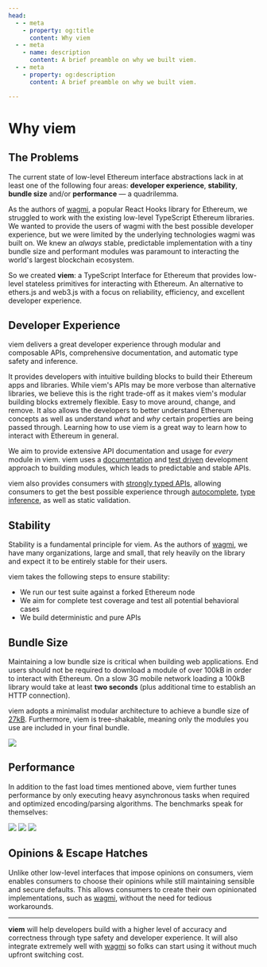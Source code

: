 ```yaml
---
head:
  - - meta
    - property: og:title
      content: Why viem
  - - meta
    - name: description
      content: A brief preamble on why we built viem.
  - - meta
    - property: og:description
      content: A brief preamble on why we built viem.

---
```


# Why viem

## The Problems

The current state of low-level Ethereum interface abstractions lack in at least one of the following four areas: **developer experience**, **stability**, **bundle size** and/or **performance** — a quadrilemma.

As the authors of [wagmi](https://wagmi.sh), a popular React Hooks library for Ethereum, we struggled to work with the existing low-level TypeScript Ethereum libraries. We wanted to provide the users of wagmi with the best possible developer experience, but we were limited by the underlying technologies wagmi was built on. We knew an _always_ stable, predictable implementation with a tiny bundle size and performant modules was paramount to interacting the world's largest blockchain ecosystem.

So we created **viem**: a TypeScript Interface for Ethereum that provides low-level stateless primitives for interacting with Ethereum. An alternative to ethers.js and web3.js with a focus on reliability, efficiency, and excellent developer experience.

## Developer Experience

viem delivers a great developer experience through modular and composable APIs, comprehensive documentation, and automatic type safety and inference.

It provides developers with intuitive building blocks to build their Ethereum apps and libraries. While viem's APIs may be more verbose than alternative libraries, we believe this is the right trade-off as it makes viem's modular building blocks extremely flexible. Easy to move around, change, and remove. It also allows the developers to better understand Ethereum concepts as well as understand _what_ and _why_ certain properties are being passed through. Learning how to use viem is a great way to learn how to interact with Ethereum in general.

We aim to provide extensive API documentation and usage for _every_ module in viem. viem uses a [documentation](https://gist.github.com/zsup/9434452) and [test driven](https://en.wikipedia.org/wiki/Test-driven_development#:~:text=Test%2Ddriven%20development%20(TDD),software%20against%20all%20test%20cases.) development approach to building modules, which leads to predictable and stable APIs.

viem also provides consumers with [strongly typed APIs](/docs/typescript), allowing consumers to get the best possible experience through [autocomplete](https://twitter.com/awkweb/status/1555678944770367493), [type inference](https://twitter.com/jakemoxey/status/1570244174502588417?s=20), as well as static validation. 

## Stability

Stability is a fundamental principle for viem. As the authors of [wagmi](https://wagmi.sh), we have many organizations, large and small, that rely heavily on the library and expect it to be entirely stable for their users.

viem takes the following steps to ensure stability:

- We run our test suite against a forked Ethereum node
- We aim for complete test coverage and test all potential behavioral cases
- We build deterministic and pure APIs

## Bundle Size

Maintaining a low bundle size is critical when building web applications. End users should not be required to download a module of over 100kB in order to interact with Ethereum. On a slow 3G mobile network loading a 100kB library would take at least **two seconds** (plus additional time to establish an HTTP connection).

viem adopts a minimalist modular architecture to achieve a bundle size of [27kB](https://bundlephobia.com/package/viem). Furthermore, viem is tree-shakable, meaning only the modules you use are included in your final bundle.

<div class="h-4"></div>
<img src="/bundle-size.svg" />

## Performance

In addition to the fast load times mentioned above, viem further tunes performance by only executing heavy asynchronous tasks when required and optimized encoding/parsing algorithms. The benchmarks speak for themselves:

<div class="m-auto mt-10 space-y-14 w-10/12">
  <img src="/bench-isaddress.svg" />
  <img src="/bench-parseabi.svg" />
  <img src="/bench-encodeabi.svg" />
</div>


## Opinions & Escape Hatches

Unlike other low-level interfaces that impose opinions on consumers, viem enables consumers to choose their opinions while still maintaining sensible and secure defaults. This allows consumers to create their own opinionated implementations, such as [wagmi](https://wagmi.sh), without the need for tedious workarounds.

---

**viem** will help developers build with a higher level of accuracy and correctness through type safety and developer experience. It will also integrate extremely well with [wagmi](https://wagmi.sh) so folks can start using it without much upfront switching cost.


